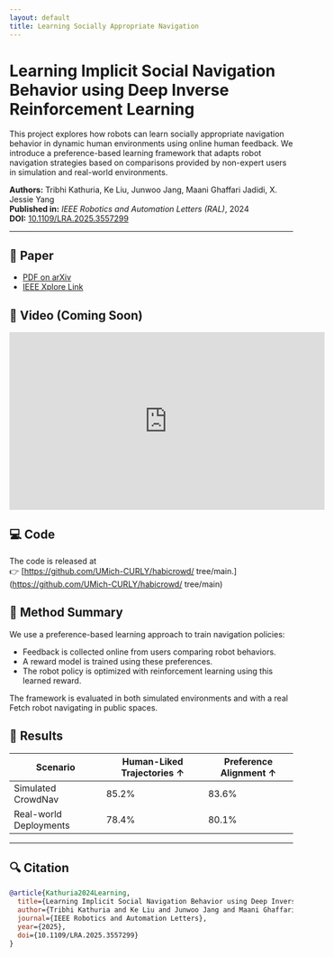 ```yaml
---
layout: default
title: Learning Socially Appropriate Navigation
---
```


# Learning Implicit Social Navigation Behavior using Deep Inverse Reinforcement Learning

This project explores how robots can learn socially appropriate navigation behavior in dynamic human environments using online human feedback. We introduce a preference-based learning framework that adapts robot navigation strategies based on comparisons provided by non-expert users in simulation and real-world environments.

**Authors:** Tribhi Kathuria, Ke Liu, Junwoo Jang, Maani Ghaffari Jadidi, X. Jessie Yang  
**Published in:** *IEEE Robotics and Automation Letters (RAL)*, 2024  
**DOI:** [10.1109/LRA.2025.3557299](https://doi.org/10.1109/LRA.2025.3557299)

---

## 📄 Paper
- [PDF on arXiv](https://arxiv.org/pdf/2501.06946)
- [IEEE Xplore Link](https://ieeexplore.ieee.org/stamp/stamp.jsp?arnumber=10947583)

## 🎥 Video (Coming Soon)
<!-- Replace VIDEO_ID with your actual YouTube ID if available -->
<iframe width="560" height="315" src="https://www.youtube.com/embed/VIDEO_ID" frameborder="0" allowfullscreen></iframe>

## 💻 Code 
The code is released at  
👉 [https://github.com/UMich-CURLY/habicrowd/
tree/main.](https://github.com/UMich-CURLY/habicrowd/
tree/main)

## 🧠 Method Summary
We use a preference-based learning approach to train navigation policies:
- Feedback is collected online from users comparing robot behaviors.
- A reward model is trained using these preferences.
- The robot policy is optimized with reinforcement learning using this learned reward.

The framework is evaluated in both simulated environments and with a real Fetch robot navigating in public spaces.

## 📸 Results
| Scenario                | Human-Liked Trajectories ↑ | Preference Alignment ↑ |
|------------------------|----------------------------|------------------------|
| Simulated CrowdNav     | 85.2%                      | 83.6%                  |
| Real-world Deployments | 78.4%                      | 80.1%                  |

---

## 🔍 Citation
```bibtex
@article{Kathuria2024Learning,
  title={Learning Implicit Social Navigation Behavior using Deep Inverse Reinforcement Learning},
  author={Tribhi Kathuria and Ke Liu and Junwoo Jang and Maani Ghaffari Jadidi and X. Jessie Yang},
  journal={IEEE Robotics and Automation Letters},
  year={2025},
  doi={10.1109/LRA.2025.3557299}
}
